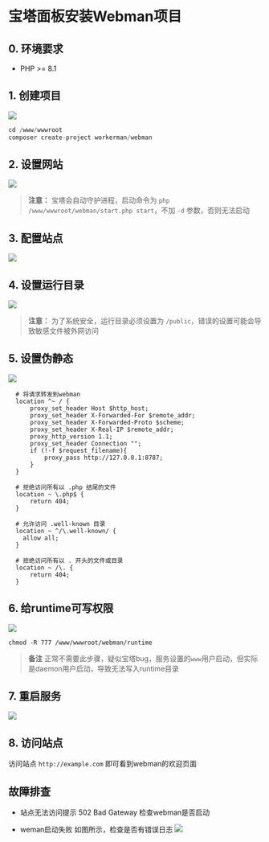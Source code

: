 # 宝塔面板安装Webman项目

## 0. 环境要求

* PHP >= 8.1

## 1. 创建项目

![](../assets/img/bt-install-1.png)

```php
cd /www/wwwroot
composer create-project workerman/webman
```

## 2. 设置网站

![](../assets/img/bt-install-2.png?v=20250224)

> **注意：**
> 宝塔会自动守护进程，启动命令为 `php /www/wwwroot/webman/start.php start`，不加 `-d` 参数，否则无法启动


## 3. 配置站点
![](../assets/img/bt-install-3.png)

## 4. 设置运行目录
![](../assets/img/bt-install-4.png?v=20250224)

> **注意：**
> 为了系统安全，运行目录必须设置为 `/public`，错误的设置可能会导致敏感文件被外网访问

## 5. 设置伪静态
![](../assets/img/bt-install-5.png)

```
  # 将请求转发到webman
  location ^~ / {
      proxy_set_header Host $http_host;
      proxy_set_header X-Forwarded-For $remote_addr;
      proxy_set_header X-Forwarded-Proto $scheme;
      proxy_set_header X-Real-IP $remote_addr;
      proxy_http_version 1.1;
      proxy_set_header Connection "";
      if (!-f $request_filename){
          proxy_pass http://127.0.0.1:8787;
      }
  }

  # 拒绝访问所有以 .php 结尾的文件
  location ~ \.php$ {
      return 404;
  }

  # 允许访问 .well-known 目录
  location ~ ^/\.well-known/ {
    allow all;
  }

  # 拒绝访问所有以 . 开头的文件或目录
  location ~ /\. {
      return 404;
  }
```

## 6. 给runtime可写权限

![](../assets/img/bt-install-6.png)

```
chmod -R 777 /www/wwwroot/webman/runtime
```

> **备注**
> 正常不需要此步骤，疑似宝塔bug，服务设置的`www`用户启动，但实际是daemon用户启动，导致无法写入runtime目录

## 7. 重启服务
![](../assets/img/bt-install-7.png?v=20250224)


## 8. 访问站点

访问站点 `http://example.com` 即可看到webman的欢迎页面


## 故障排查

* 站点无法访问提示 502 Bad Gateway
    检查webman是否启动
  
* weman启动失败
    如图所示，检查是否有错误日志
    ![](../assets/img/bt-install-faq-1.png)
